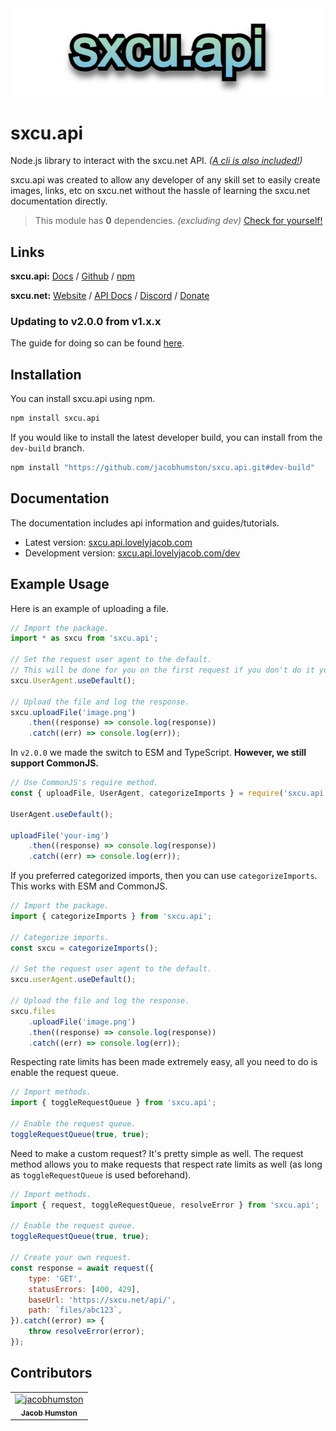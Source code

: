 <img src="https://raw.githubusercontent.com/jacobhumston/sxcu.api/banner/new-banner.png" alt="sxcu.api">

# sxcu.api

Node.js library to interact with the sxcu.net API. _([A cli is also included!](https://github.com/jacobhumston/sxcu.api/blob/main/src/cli/README.md))_

sxcu.api was created to allow any developer of any skill set to easily create images, links, etc on sxcu.net without the hassle of learning the sxcu.net documentation directly.

> This module has **0** dependencies. _(excluding dev)_ [Check for yourself!](https://github.com/jacobhumston/sxcu.api/blob/main/package.json)

## Links

**sxcu.api:** [Docs](https://sxcu.api.lovelyjacob.com) / [Github](https://github.com/Lovely-Experiences/sxcu.api) / [npm](https://www.npmjs.com/package/sxcu.api)

**sxcu.net:** [Website](https://sxcu.net/) / [API Docs](https://sxcu.net/api/docs/) / [Discord](https://discord.gg/ZBcYQwMWTG) / [Donate](https://paypal.me/MisterFix)

### Updating to v2.0.0 from v1.x.x

The guide for doing so can be found [here](https://sxcu.api.lovelyjacob.com/guides/updating-to-v2.html).

## Installation

You can install sxcu.api using npm.

```bash
npm install sxcu.api
```

If you would like to install the latest developer build, you can install from the `dev-build` branch.

```bash
npm install "https://github.com/jacobhumston/sxcu.api.git#dev-build"
```

## Documentation

The documentation includes api information and guides/tutorials.

- Latest version: [sxcu.api.lovelyjacob.com](https://sxcu.api.lovelyjacob.com)
- Development version: [sxcu.api.lovelyjacob.com/dev](https://sxcu.api.lovelyjacob.com/dev/)

## Example Usage

Here is an example of uploading a file.

```js
// Import the package.
import * as sxcu from 'sxcu.api';

// Set the request user agent to the default.
// This will be done for you on the first request if you don't do it yourself.
sxcu.UserAgent.useDefault();

// Upload the file and log the response.
sxcu.uploadFile('image.png')
    .then((response) => console.log(response))
    .catch((err) => console.log(err));
```

In `v2.0.0` we made the switch to ESM and TypeScript. **However, we still support CommonJS.**

```js
// Use CommonJS's require method.
const { uploadFile, UserAgent, categorizeImports } = require('sxcu.api');

UserAgent.useDefault();

uploadFile('your-img')
    .then((response) => console.log(response))
    .catch((err) => console.log(err));
```

If you preferred categorized imports, then you can use `categorizeImports`. This works with ESM and CommonJS.

```js
// Import the package.
import { categorizeImports } from 'sxcu.api';

// Categorize imports.
const sxcu = categorizeImports();

// Set the request user agent to the default.
sxcu.userAgent.useDefault();

// Upload the file and log the response.
sxcu.files
    .uploadFile('image.png')
    .then((response) => console.log(response))
    .catch((err) => console.log(err));
```

Respecting rate limits has been made extremely easy, all you need to do is enable the request queue.

```js
// Import methods.
import { toggleRequestQueue } from 'sxcu.api';

// Enable the request queue.
toggleRequestQueue(true, true);
```

Need to make a custom request? It's pretty simple as well. The request method allows you to make requests that respect rate limits as well (as long as `toggleRequestQueue` is used beforehand).

```js
// Import methods.
import { request, toggleRequestQueue, resolveError } from 'sxcu.api';

// Enable the request queue.
toggleRequestQueue(true, true);

// Create your own request.
const response = await request({
    type: 'GET',
    statusErrors: [400, 429],
    baseUrl: 'https://sxcu.net/api/',
    path: `files/abc123`,
}).catch((error) => {
    throw resolveError(error);
});
```

## Contributors

<!-- readme: collaborators,contributors,jacobhumston-school/- -start -->
<table>
<tr>
    <td align="center">
        <a href="https://github.com/jacobhumston">
            <img src="https://avatars.githubusercontent.com/u/57332486?v=4" width="100;" alt="jacobhumston"/>
            <br />
            <sub><b>Jacob Humston</b></sub>
        </a>
    </td></tr>
</table>
<!-- readme: collaborators,contributors,jacobhumston-school/- -end -->
